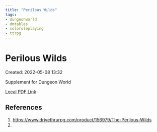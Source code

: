 ```yaml
---
title: "Perilous Wilds"
tags:
- dungeonworld
- dmtables
- soloroleplaying
- ttrpg
---
```


# Perilous Wilds
Created: 2022-05-08 13:32  

Supplement for Dungeon World  

[Local PDF Link](<G:\My Drive\Gam\Tabletop\Role Playing Games\Solo\dungeonworld-perilous-wilds.pdf>)

## References
1. https://www.drivethrurpg.com/product/156979/The-Perilous-Wilds
2. 

